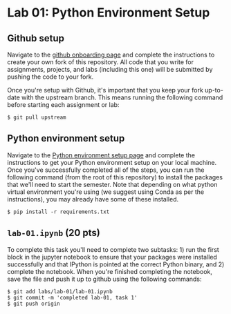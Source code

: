 # Lab 01: Python Environment Setup


## Github setup
Navigate to the [github onboarding page](https://github.com/chrislarson1/GU-ANLY-580-FALL-2022/blob/main/github-setup.md) and complete the instructions to create your own fork of this repository. All code that you write for assignments, projects, and labs (including this one) will be submitted by pushing the code to your fork.

Once you're setup with Github, it's important that you keep your fork up-to-date with the upstream branch. This means running the following command before starting each assignment or lab:

    $ git pull upstream

## Python environment setup
Navigate to the [Python environment setup page](https://github.com/chrislarson1/GU-ANLY-580-FALL-2022/blob/main/computing-setup.md) and complete the instructions to get your Python environment setup on your local machine. Once you've successfully completed all of the steps, you can run the following command (from the root of this repository) to install the packages that we'll need to start the semester. Note that depending on what python virtual environment you're using (we suggest using Conda as per the instructions), you may already have some of these installed.

    $ pip install -r requirements.txt


## `lab-01.ipynb` (20 pts)
To complete this task you'll need to complete two subtasks: 1) run the first block in the jupyter notebook to ensure that your packages were installed successfully and that IPython is pointed at the correct Python binary, and 2) complete the notebook. When you're finished completing the notebook, save the file and push it up to github using the following commands:

    $ git add labs/lab-01/lab-01.ipynb
    $ git commit -m 'completed lab-01, task 1'
    $ git push origin